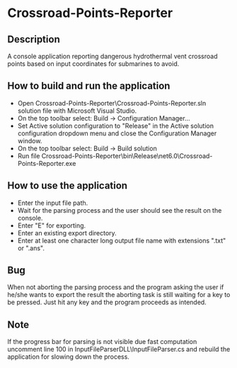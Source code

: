 
# Crossroad-Points-Reporter

## Description

A console application reporting dangerous hydrothermal vent crossroad points based on input coordinates for submarines to avoid.

## How to build and run the application

- Open Crossroad-Points-Reporter\Crossroad-Points-Reporter.sln solution file with Microsoft Visual Studio.
- On the top toolbar select: Build -> Configuration Manager...
- Set Active solution configuration to "Release" in the Active solution configuration dropdown menu and close the Configuration Manager window.
- On the top toolbar select: Build -> Build solution
- Run file  Crossroad-Points-Reporter\bin\Release\net6.0\Crossroad-Points-Reporter.exe

## How to use the application

- Enter the input file path.
- Wait for the parsing process and the user should see the result on the console.
- Enter "E" for exporting.
- Enter an existing export directory.
- Enter at least one character long output file name with extensions ".txt" or ".ans".

## Bug

When not aborting the parsing process and the program asking the user if he/she wants to export the result the aborting task is still waiting for a key to be pressed.
Just hit any key and the program proceeds as intended.

## Note

If the progress bar for parsing is not visible due fast computation uncomment line 100 in InputFileParserDLL\InputFileParser.cs and rebuild the application for slowing down the process.